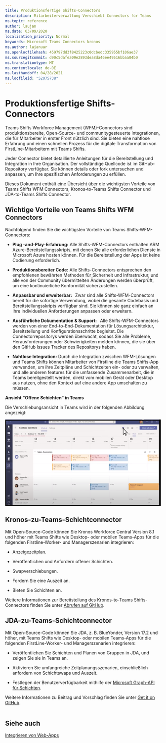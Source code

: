 ```yaml
---
title: Produktionsfertige Shifts-Connectors
description: Mitarbeiterverwaltung Verschiebt Connectors für Teams
ms.topic: reference
author: laujan
ms.date: 03/09/2020
localization_priority: Normal
keywords: Microsoft Teams Connectors kronos
ms.author: lajanuar
ms.openlocfilehash: 459797dd3f8425223c0dcbedc335955bf106ae37
ms.sourcegitcommit: d90c5dafea09e2893dea8da46ee49516bbaa04b0
ms.translationtype: MT
ms.contentlocale: de-DE
ms.lasthandoff: 04/28/2021
ms.locfileid: "52075738"
---
```

# <a name="production-ready-shifts-connectors"></a>Produktionsfertige Shifts-Connectors  

Teams Shifts Workforce Management (WFM)-Connectors sind produktionsbereite, Open-Source- und communitygesteuerte Integrationen, die für Mitarbeiter in erster Front nützlich sind. Sie bieten eine nahtlose Erfahrung und einen schnellen Prozess für die digitale Transformation von FirstLine-Mitarbeitern mit Teams Shifts. 

Jeder Connector bietet detaillierte Anleitungen für die Bereitstellung und Integration in Ihre Organisation. Der vollständige Quellcode ist im GitHub-Repository verfügbar. Sie können details oder fork untersuchen und anpassen, um Ihre spezifischen Anforderungen zu erfüllen.   

Dieses Dokument enthält eine Übersicht über die wichtigsten Vorteile von Teams Shifts WFM Connectors, Kronos-to-Teams Shifts Connector und JDA-to-Teams Shifts Connector.

## <a name="key-benefits-of-teams-shifts-wfm-connectors"></a>Wichtige Vorteile von Teams Shifts WFM Connectors

Nachfolgend finden Sie die wichtigsten Vorteile von Teams Shifts-WFM-Connectors:

* **Plug -and-Play-Erfahrung:** Alle Shifts-WFM-Connectors enthalten ARM Azure-Bereitstellungsskripts, mit denen Sie alle erforderlichen Dienste in Microsoft Azure hosten können. Für die Bereitstellung der Apps ist keine Codierung erforderlich.

* **Produktionsbereiter Code:** Alle Shifts-Connectors entsprechen den empfohlenen bewährten Methoden für Sicherheit und Infrastruktur, und alle von der Community übermittelten Änderungen werden überprüft, um eine kontinuierliche Konformität sicherzustellen.

* **Anpassbar und erweiterbar:**   Zwar sind alle Shifts-WFM-Connectors bereit für die sofortige Verwendung, wobei die gesamte Codebasis und Bereitstellungsskripts verfügbar sind. Sie können sie ganz einfach an Ihre individuellen Anforderungen anpassen oder erweitern.

* **Ausführliche Dokumentation & Support:**   Alle Shifts-WFM-Connectors werden von einer End-to-End-Dokumentation für Lösungsarchitektur, Bereitstellung und Konfigurationsschritte begleitet. Die Connectorrepositorys werden überwacht, sodass Sie alle Probleme, Herausforderungen oder Schwierigkeiten melden können, die sie über den GitHub Issues Tracker des Repositorys haben.

* **Nahtlose Integration:** Durch die Integration zwischen WFM-Lösungen und Teams Shifts können Mitarbeiter von Firstline die Teams Shifts-App verwenden, um ihre Zeitpläne und Schichtzeiten ein- oder zu verwalten, und alle anderen features für die umfassende Zusammenarbeit, die in Teams bereitgestellt werden, direkt vom mobilen Gerät oder Desktop aus nutzen, ohne den Kontext auf eine andere App umschalten zu müssen.  

**Ansicht "Offene Schichten" in Teams** 

Die Verschiebungsansicht in Teams wird in der folgenden Abbildung angezeigt: 

![Offene Schichten in Teams](../assets/images/teams-open-shifts-view.png)

## <a name="kronos-to-teams-shifts-connector"></a>Kronos-zu-Teams-Schichtconnector

Mit Open-Source-Code können Sie Kronos Workforce Central Version 8.1 und höher mit Teams Shifts wie Desktop- oder mobilen Teams-Apps für die folgenden Firstline-Worker- und Managerszenarien integrieren:

* Anzeigezeitplan.

* Veröffentlichen und Anfordern offener Schichten.

* Swapverschiebungen.

* Fordern Sie eine Auszeit an.

* Bieten Sie Schichten an.

Weitere Informationen zur Bereitstellung des Kronos-to-Teams Shifts-Connectors finden Sie unter [Abrufen auf GitHub](https://aka.ms/KronosShiftsConnector).

## <a name="jda-to-teams-shifts-connector"></a>JDA-zu-Teams-Schichtconnector

Mit Open-Source-Code können Sie JDA, z. B. BlueYonder, Version 17.2 und höher, mit Teams Shifts wie Desktop- oder mobilen Teams-Apps für die folgenden FirstLine-Worker- und Managerszenarien integrieren:

* Veröffentlichen Sie Schichten und Planen von Gruppen in JDA, und zeigen Sie sie in Teams an.

* Aktivieren Sie umfangreiche Zeitplanungsszenarien, einschließlich anfordern von Schichtswaps und Auszeit.

* Festlegen der Benutzerverfügbarkeit mithilfe der [Microsoft Graph-API für Schichten](/graph/api/resources/shift?view=graph-rest-beta&preserve-view=true).

Weitere Informationen zu Beitrag und Vorschlag finden Sie unter [Get it on GitHub](https://aka.ms/JDAShiftsConnector).</br></br>

## <a name="see-also"></a>Siehe auch

[Integrieren von Web-Apps](~/samples/integrate-web-apps-overview.md)
